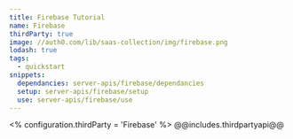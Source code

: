 ```yaml
---
title: Firebase Tutorial
name: Firebase
thirdParty: true
image: //auth0.com/lib/saas-collection/img/firebase.png
lodash: true
tags:
  - quickstart
snippets:
  dependancies: server-apis/firebase/dependancies
  setup: server-apis/firebase/setup
  use: server-apis/firebase/use
---
```

<% configuration.thirdParty = 'Firebase' %>
@@includes.thirdpartyapi@@
